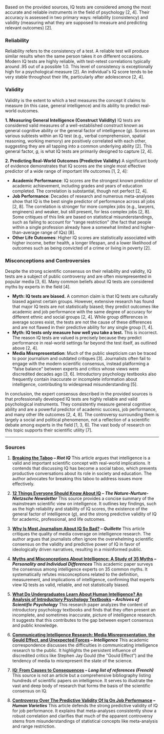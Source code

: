 Based on the provided sources, IQ tests are considered among the most accurate and reliable instruments in the field of psychology [2, 4]. Their accuracy is assessed in two primary ways: reliability (consistency) and validity (measuring what they are supposed to measure and predicting relevant outcomes) [2].

### Reliability
Reliability refers to the consistency of a test. A reliable test will produce similar results when the same person takes it on different occasions. Modern IQ tests are highly reliable, with test-retest correlations typically around .95 out of a possible 1.0. This level of consistency is exceptionally high for a psychological measure [2]. An individual's IQ score tends to be very stable throughout their life, particularly after adolescence [2, 4].

### Validity
Validity is the extent to which a test measures the concept it claims to measure (in this case, general intelligence) and its ability to predict real-world outcomes.

**1. Measuring General Intelligence (Construct Validity)**
IQ tests are considered valid measures of a well-established construct known as general cognitive ability or the general factor of intelligence (*g*). Scores on various subtests within an IQ test (e.g., verbal comprehension, spatial reasoning, working memory) are positively correlated with each other, suggesting they are all tapping into a common underlying ability [2]. This general factor, *g*, is what IQ tests are primarily designed to capture [2, 4].

**2. Predicting Real-World Outcomes (Predictive Validity)**
A significant body of evidence demonstrates that IQ scores are the single most effective predictor of a wide range of important life outcomes [1, 2, 4]:
*   **Academic Performance**: IQ scores are the strongest known predictor of academic achievement, including grades and years of education completed. The correlation is substantial, though not perfect [2, 4].
*   **Job Performance**: Decades of research and numerous meta-analyses show that IQ is the best single predictor of performance across all jobs [2, 8]. The correlation is stronger for more complex jobs (e.g., lawyers, engineers) and weaker, but still present, for less complex jobs [2, 8]. Some critiques of this link are based on statistical misunderstandings, such as failing to account for "range restriction" (the fact that people within a single profession already have a somewhat limited and higher-than-average range of IQs) [8].
*   **Other Life Outcomes**: Higher IQ scores are statistically associated with higher income, better health, a longer lifespan, and a lower likelihood of outcomes such as being convicted of a crime or living in poverty [2].

### Misconceptions and Controversies
Despite the strong scientific consensus on their reliability and validity, IQ tests are a subject of public controversy and are often misrepresented in popular media [3, 6]. Many common beliefs about IQ tests are considered myths by experts in the field [4].

*   **Myth: IQ tests are biased.** A common claim is that IQ tests are culturally biased against certain groups. However, extensive research has found that major IQ tests are not statistically biased; they predict outcomes like academic and job performance with the same degree of accuracy for different ethnic and social groups [2, 4]. While group differences in average scores exist, the tests are not the cause of these differences and are not flawed in their predictive ability for any single group [1, 4].
*   **Myth: IQ tests only measure how well you take a test.** This is incorrect. The reason IQ tests are valued is precisely because they predict performance in real-world settings far beyond the test itself, as outlined above [2, 4].
*   **Media Misrepresentation**: Much of the public skepticism can be traced to poor journalism and outdated critiques [3]. Journalists often fail to engage with the modern scientific consensus, instead platforming a "false balance" between experts and critics whose views were discredited decades ago [3, 6]. Introductory psychology textbooks also frequently contain inaccurate or incomplete information about intelligence, contributing to widespread misunderstanding [5].

In conclusion, the expert consensus described in the provided sources is that professionally developed IQ tests are highly reliable and valid psychological instruments. They consistently measure general cognitive ability and are a powerful predictor of academic success, job performance, and many other life outcomes [2, 4, 8]. The controversy surrounding them is largely a social and political phenomenon, not a reflection of a scientific debate among experts in the field [1, 3, 6]. The vast body of research on this topic supports their scientific utility [7].

---
### Sources

1.  **[Breaking the Taboo](https://www.riotiq.com/articles/breaking-the-taboo) – *Riot IQ***
    This article argues that intelligence is a valid and important scientific concept with real-world implications. It contends that discussing IQ has become a social taboo, which prevents productive conversations about its role in society and education. The author advocates for breaking this taboo to address issues more effectively.

2.  **[12 Things Everyone Should Know About IQ](https://www.stevestewartwilliams.com/p/12-things-everyone-should-know-about) – *The Nature-Nurture-Nietzsche Newsletter***
    This source provides a concise summary of the mainstream scientific view on intelligence. It outlines key findings, such as the high reliability and stability of IQ scores, the existence of the general factor of intelligence (*g*), and the strong predictive validity of IQ for academic, professional, and life outcomes.

3.  **[Why Is Most Journalism About IQ So Bad?](https://quillette.com/2024/10/30/why-is-most-journalism-about-intelligence-so-bad/) – *Quillette***
    This article critiques the quality of media coverage on intelligence research. The author argues that journalists often ignore the overwhelming scientific consensus on the validity and predictive power of IQ in favor of ideologically driven narratives, resulting in a misinformed public.

4.  **[Myths and Misconceptions About Intelligence: A Study of 35 Myths](https://archive.jwest.org/Research/Furnham2021-MythsIntelligence.pdf) – *Personality and Individual Differences***
    This academic paper surveys the consensus among intelligence experts on 35 common myths. It systematically refutes misconceptions related to the definition, measurement, and implications of intelligence, confirming that experts view IQ tests as valid, reliable, and not statistically biased.

5.  **[What Do Undergraduates Learn About Human Intelligence? An Analysis of Introductory Psychology Textbooks](https://archive.jwest.org/Research/Warne2018-UndergradIntelligence.pdf) – *Archives of Scientific Psychology***
    This research paper analyzes the content of introductory psychology textbooks and finds that they often present an incomplete, and sometimes inaccurate, picture of intelligence research. It suggests that this contributes to the gap between expert consensus and public knowledge.

6.  **[Communicating Intelligence Research: Media Misrepresentation, the Gould Effect, and Unexpected Forces](https://archive.jwest.org/Research/Correspondence2018-CommunicatingIntelligenceResearch.pdf) – *Intelligence***
    This academic correspondence discusses the difficulties in communicating intelligence research to the public. It highlights the persistent influence of discredited critics like Stephen Jay Gould (the "Gould Effect") and the tendency of media to misrepresent the state of the science.

7.  **[IQ: From Causes to Consequences](https://douance.org/qicc/references.html) – *Long list of references (French)***
    This source is not an article but a comprehensive bibliography listing hundreds of scientific papers on intelligence. It serves to illustrate the vast and deep body of research that forms the basis of the scientific consensus on IQ.

8.  **[Controversy Over The Predictive Validity Of Iq On Job Performance](https://humanvarieties.org/2024/06/01/controversy-over-the-predictive-validity-of-iq-on-job-performance/) – *Human Varieties***
    This article defends the strong predictive validity of IQ for job performance. It explains that meta-analyses consistently show a robust correlation and clarifies that much of the apparent controversy stems from misunderstandings of statistical concepts like meta-analysis and range restriction.